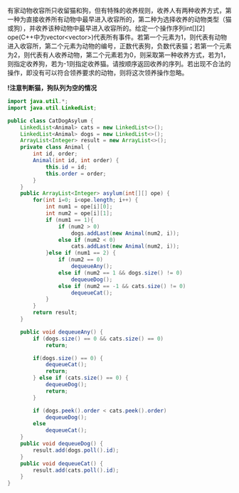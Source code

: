 有家动物收容所只收留猫和狗，但有特殊的收养规则，收养人有两种收养方式，第一种为直接收养所有动物中最早进入收容所的，第二种为选择收养的动物类型（猫或狗），并收养该种动物中最早进入收容所的。给定一个操作序列int[][2] ope(C++中为vector<vector<int>>)代表所有事件。若第一个元素为1，则代表有动物进入收容所，第二个元素为动物的编号，正数代表狗，负数代表猫；若第一个元素为2，则代表有人收养动物，第二个元素若为0，则采取第一种收养方式，若为1，则指定收养狗，若为-1则指定收养猫。请按顺序返回收养的序列。若出现不合法的操作，即没有可以符合领养要求的动物，则将这次领养操作忽略。
 
 
**!注意判断猫，狗队列为空的情况**
```java
import java.util.*;
import java.util.LinkedList;

public class CatDogAsylum {
    LinkedList<Animal> cats = new LinkedList<>();
    LinkedList<Animal> dogs = new LinkedList<>();
    ArrayList<Integer> result = new ArrayList<>();
    private class Animal {
        int id, order;
        Animal(int id, int order) {
            this.id = id;
            this.order = order;
        }
    }
    public ArrayList<Integer> asylum(int[][] ope) {
        for(int i=0; i<ope.length; i++) {
            int num1 = ope[i][0];
            int num2 = ope[i][1];
            if (num1 == 1){
                if (num2 > 0)
                    dogs.addLast(new Animal(num2, i));
                else if (num2 < 0)
                    cats.addLast(new Animal(num2, i));
            }else if (num1 == 2) {
                if (num2 == 0)
                    dequeueAny();
                else if (num2 == 1 && dogs.size() != 0)
                    dequeueDog();
                else if (num2 == -1 && cats.size() != 0)
                    dequeueCat();
            }
        }
        return result;
    }

    public void dequeueAny() {
        if (dogs.size() == 0 && cats.size() == 0)
            return;

        if(dogs.size() == 0) {
            dequeueCat();
            return;
        } else if (cats.size() == 0) {
            dequeueDog();
            return;
        }

        if (dogs.peek().order < cats.peek().order)
            dequeueDog();
        else
            dequeueCat();
    }
    public void dequeueDog() {
        result.add(dogs.poll().id);
    }
    public void dequeueCat() {
        result.add(cats.poll().id);
    }
}
```
